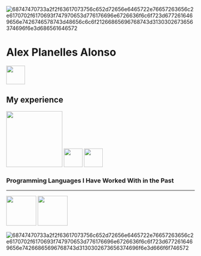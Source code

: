 ![68747470733a2f2f63617073756c652d72656e6465722e76657263656c2e6170702f6170693f747970653d776176696e6726636f6c6f723d6772616469656e7426746578743d48656c6c6f21266865696768743d3130302673656374696f6e3d686561646572](https://github.com/user-attachments/assets/193f29cc-dd15-47ea-9432-1aabac865d2c)
# Alex Planelles Alonso

<!--
href="www.linkedin.com/in/alex-planelles-alonso"
![www.linkedin.com/in/alex-planelles-alonso](https://github.com/user-attachments/assets/038b7f45-060e-4a84-90ae-209f0d400944 =50x50)
-->

<a href="https://www.linkedin.com/in/alex-planelles-alonso/">
  <img src="https://github.com/user-attachments/assets/038b7f45-060e-4a84-90ae-209f0d400944" width="50">
</a>

## My experience

<img src="https://github.com/user-attachments/assets/fee728b0-73dc-4361-aa74-d9be628a007d" width="150">

<img src="https://github.com/user-attachments/assets/c0c32168-8348-4b58-9632-aa46444a779f" width="50">

<img src="https://github.com/user-attachments/assets/25ea3fe2-b862-46e0-b23d-c5b51911c0b7" width="50">





### Programming Languages I Have Worked With in the Past
-------------------------------------------------------------------
<img src="https://github.com/user-attachments/assets/968a35d8-8938-4c9c-9620-dc82601298e7" height="80">
<img src="https://github.com/user-attachments/assets/e8902bb4-c832-4256-aa51-f549b57f2443" height="80">


![68747470733a2f2f63617073756c652d72656e6465722e76657263656c2e6170702f6170693f747970653d776176696e6726636f6c6f723d6772616469656e74266865696768743d3130302673656374696f6e3d666f6f746572](https://github.com/user-attachments/assets/7f16f387-960c-4660-9be6-806dd2d9c154)



<!--
**PlanellesAlex/PlanellesAlex** is a ✨ _special_ ✨ repository because its `README.md` (this file) appears on your GitHub profile.

Here are some ideas to get you started:

- 🔭 I’m currently working on ...
- 🌱 I’m currently learning ...
- 👯 I’m looking to collaborate on ...
- 🤔 I’m looking for help with ...
- 💬 Ask me about ...
- 📫 How to reach me: ...
- 😄 Pronouns: ...
- ⚡ Fun fact: ...
-->
